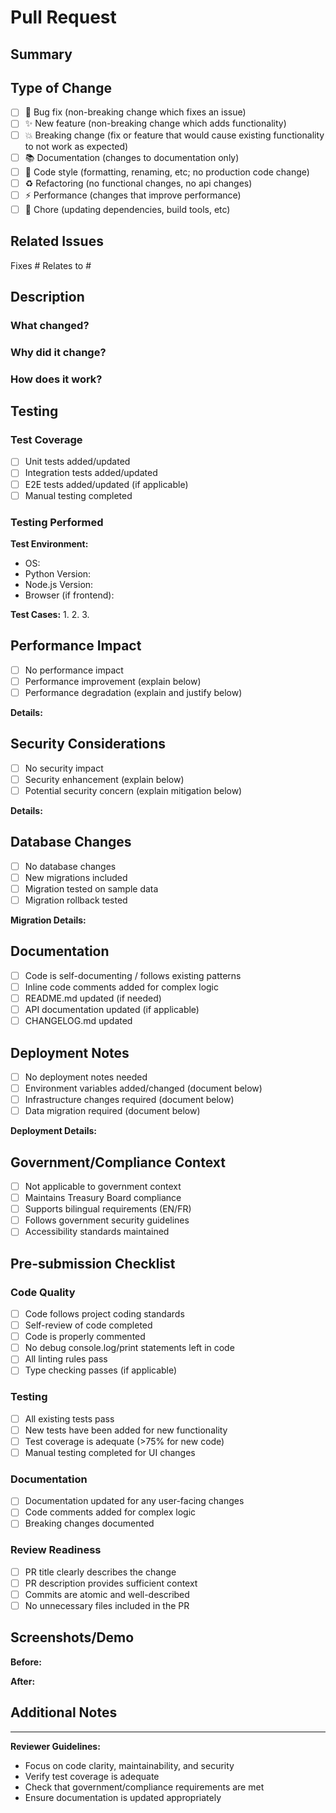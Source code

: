 # Pull Request

## Summary

<!-- Provide a brief description of the changes in this pull request -->

## Type of Change

<!-- Mark the relevant option with an "x" -->

- [ ] 🐛 Bug fix (non-breaking change which fixes an issue)
- [ ] ✨ New feature (non-breaking change which adds functionality)
- [ ] 💥 Breaking change (fix or feature that would cause existing functionality to not work as expected)
- [ ] 📚 Documentation (changes to documentation only)
- [ ] 🎨 Code style (formatting, renaming, etc; no production code change)
- [ ] ♻️ Refactoring (no functional changes, no api changes)
- [ ] ⚡ Performance (changes that improve performance)
- [ ] 🔧 Chore (updating dependencies, build tools, etc)

## Related Issues

<!-- Reference any related issues with "Fixes #issue-number" or "Relates to #issue-number" -->

Fixes #
Relates to #

## Description

### What changed?
<!-- Describe the changes made in this PR -->

### Why did it change?
<!-- Explain the motivation behind these changes -->

### How does it work?
<!-- Explain how your implementation works -->

## Testing

### Test Coverage
- [ ] Unit tests added/updated
- [ ] Integration tests added/updated
- [ ] E2E tests added/updated (if applicable)
- [ ] Manual testing completed

### Testing Performed
<!-- Describe the testing you performed to verify your changes -->

**Test Environment:**
- OS:
- Python Version:
- Node.js Version:
- Browser (if frontend):

**Test Cases:**
1.
2.
3.

## Performance Impact

<!-- Describe any performance implications of your changes -->

- [ ] No performance impact
- [ ] Performance improvement (explain below)
- [ ] Performance degradation (explain and justify below)

**Details:**

## Security Considerations

<!-- Describe any security implications of your changes -->

- [ ] No security impact
- [ ] Security enhancement (explain below)
- [ ] Potential security concern (explain mitigation below)

**Details:**

## Database Changes

<!-- If your changes include database modifications -->

- [ ] No database changes
- [ ] New migrations included
- [ ] Migration tested on sample data
- [ ] Migration rollback tested

**Migration Details:**

## Documentation

- [ ] Code is self-documenting / follows existing patterns
- [ ] Inline code comments added for complex logic
- [ ] README.md updated (if needed)
- [ ] API documentation updated (if applicable)
- [ ] CHANGELOG.md updated

## Deployment Notes

<!-- Any special deployment considerations -->

- [ ] No deployment notes needed
- [ ] Environment variables added/changed (document below)
- [ ] Infrastructure changes required (document below)
- [ ] Data migration required (document below)

**Deployment Details:**

## Government/Compliance Context

<!-- If applicable to government/public sector requirements -->

- [ ] Not applicable to government context
- [ ] Maintains Treasury Board compliance
- [ ] Supports bilingual requirements (EN/FR)
- [ ] Follows government security guidelines
- [ ] Accessibility standards maintained

## Pre-submission Checklist

### Code Quality
- [ ] Code follows project coding standards
- [ ] Self-review of code completed
- [ ] Code is properly commented
- [ ] No debug console.log/print statements left in code
- [ ] All linting rules pass
- [ ] Type checking passes (if applicable)

### Testing
- [ ] All existing tests pass
- [ ] New tests have been added for new functionality
- [ ] Test coverage is adequate (>75% for new code)
- [ ] Manual testing completed for UI changes

### Documentation
- [ ] Documentation updated for any user-facing changes
- [ ] Code comments added for complex logic
- [ ] Breaking changes documented

### Review Readiness
- [ ] PR title clearly describes the change
- [ ] PR description provides sufficient context
- [ ] Commits are atomic and well-described
- [ ] No unnecessary files included in the PR

## Screenshots/Demo

<!-- For UI changes, include before/after screenshots or GIFs -->

**Before:**


**After:**


## Additional Notes

<!-- Any additional information, concerns, or questions for reviewers -->

---

**Reviewer Guidelines:**
- Focus on code clarity, maintainability, and security
- Verify test coverage is adequate
- Check that government/compliance requirements are met
- Ensure documentation is updated appropriately
